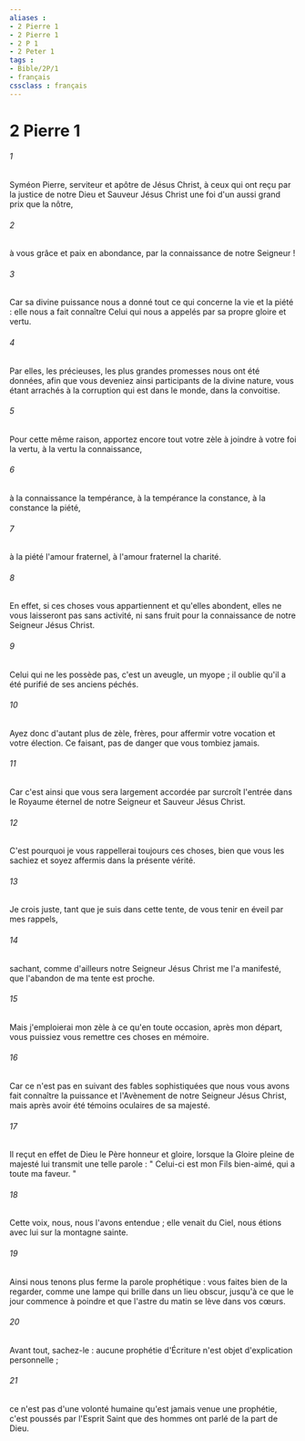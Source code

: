 ```yaml
---
aliases : 
- 2 Pierre 1
- 2 Pierre 1
- 2 P 1
- 2 Peter 1
tags : 
- Bible/2P/1
- français
cssclass : français
---
```


# 2 Pierre 1

###### 1
Syméon Pierre, serviteur et apôtre de Jésus Christ, à ceux qui ont reçu par la justice de notre Dieu et Sauveur Jésus Christ une foi d'un aussi grand prix que la nôtre, 
###### 2
à vous grâce et paix en abondance, par la connaissance de notre Seigneur ! 
###### 3
Car sa divine puissance nous a donné tout ce qui concerne la vie et la piété : elle nous a fait connaître Celui qui nous a appelés par sa propre gloire et vertu. 
###### 4
Par elles, les précieuses, les plus grandes promesses nous ont été données, afin que vous deveniez ainsi participants de la divine nature, vous étant arrachés à la corruption qui est dans le monde, dans la convoitise. 
###### 5
Pour cette même raison, apportez encore tout votre zèle à joindre à votre foi la vertu, à la vertu la connaissance, 
###### 6
à la connaissance la tempérance, à la tempérance la constance, à la constance la piété, 
###### 7
à la piété l'amour fraternel, à l'amour fraternel la charité. 
###### 8
En effet, si ces choses vous appartiennent et qu'elles abondent, elles ne vous laisseront pas sans activité, ni sans fruit pour la connaissance de notre Seigneur Jésus Christ. 
###### 9
Celui qui ne les possède pas, c'est un aveugle, un myope ; il oublie qu'il a été purifié de ses anciens péchés. 
###### 10
Ayez donc d'autant plus de zèle, frères, pour affermir votre vocation et votre élection. Ce faisant, pas de danger que vous tombiez jamais. 
###### 11
Car c'est ainsi que vous sera largement accordée par surcroît l'entrée dans le Royaume éternel de notre Seigneur et Sauveur Jésus Christ. 
###### 12
C'est pourquoi je vous rappellerai toujours ces choses, bien que vous les sachiez et soyez affermis dans la présente vérité. 
###### 13
Je crois juste, tant que je suis dans cette tente, de vous tenir en éveil par mes rappels, 
###### 14
sachant, comme d'ailleurs notre Seigneur Jésus Christ me l'a manifesté, que l'abandon de ma tente est proche. 
###### 15
Mais j'emploierai mon zèle à ce qu'en toute occasion, après mon départ, vous puissiez vous remettre ces choses en mémoire. 
###### 16
Car ce n'est pas en suivant des fables sophistiquées que nous vous avons fait connaître la puissance et l'Avènement de notre Seigneur Jésus Christ, mais après avoir été témoins oculaires de sa majesté. 
###### 17
Il reçut en effet de Dieu le Père honneur et gloire, lorsque la Gloire pleine de majesté lui transmit une telle parole : " Celui-ci est mon Fils bien-aimé, qui a toute ma faveur. " 
###### 18
Cette voix, nous, nous l'avons entendue ; elle venait du Ciel, nous étions avec lui sur la montagne sainte. 
###### 19
Ainsi nous tenons plus ferme la parole prophétique : vous faites bien de la regarder, comme une lampe qui brille dans un lieu obscur, jusqu'à ce que le jour commence à poindre et que l'astre du matin se lève dans vos cœurs. 
###### 20
Avant tout, sachez-le : aucune prophétie d'Écriture n'est objet d'explication personnelle ; 
###### 21
ce n'est pas d'une volonté humaine qu'est jamais venue une prophétie, c'est poussés par l'Esprit Saint que des hommes ont parlé de la part de Dieu. 
